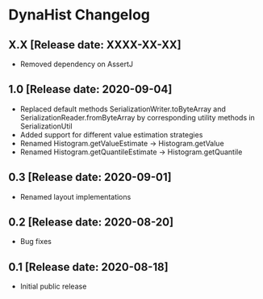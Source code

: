 # DynaHist Changelog
## X.X [Release date: XXXX-XX-XX]
* Removed dependency on AssertJ
## 1.0 [Release date: 2020-09-04]
* Replaced default methods SerializationWriter.toByteArray and SerializationReader.fromByteArray by corresponding utility methods in SerializationUtil
* Added support for different value estimation strategies
* Renamed Histogram.getValueEstimate -> Histogram.getValue
* Renamed Histogram.getQuantileEstimate -> Histogram.getQuantile
## 0.3 [Release date: 2020-09-01]
* Renamed layout implementations
## 0.2 [Release date: 2020-08-20]
* Bug fixes
## 0.1 [Release date: 2020-08-18]
* Initial public release
